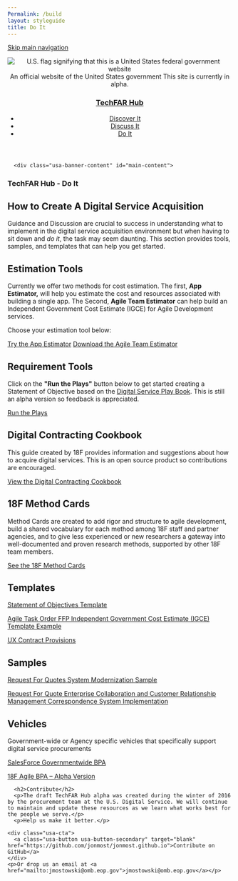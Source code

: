 ```yaml
---
Permalink: /build
layout: styleguide
title: Do It
---
```


<link rel="stylesheet" href="{{ site.baseurl }}/dist/css/main.css">
<link rel="stylesheet" href="{{ site.baseurl }}/dist/css/google-fonts.css">
<script src="/dist/js/components.js"></script>

<a class="skipnav" href="#main-content">Skip main navigation</a>

<div class="main-content" role="main">
<header class="usa-site-header" role="banner">

  <div class="usa-disclaimer">
    <div class="usa-grid">
      <span class="usa-disclaimer-official">
        <img class="usa-flag_icon" alt="U.S. flag signifying that this is a United States federal government website" src="{{ site.baseurl }}/dist/img/us_flag_small.png">
        An official website of the United States government
      </span>
      <span class="usa-disclaimer-stage">This site is currently in alpha. </span>
    </div>
  </div>


  <section class="usa-banner">
    <div class="usa-grid">
      <nav class="usa-site-navbar">
        <div class="logo">
          <h1>
            <a accesskey="1" title="Home" aria-label="Home" href="{{ site.baseurl }}/">TechFAR Hub</a>
          </h1>
        </div>
      <ul class="usa-button-list usa-unstyled-list">
         <li>
              <a class="usa-button-hover" type="button" href="{{ site.baseurl }}/learn">Discover It</a>
          </li>
          <li>
              <a class="usa-button-hover" type="button" href="{{ site.baseurl }}/community">Discuss It</a>
          </li><li>
              <a class="usa-button-active" type="button" href="{{ site.baseurl }}/build">Do It</a>
          </li>
        </ul>
      </nav>
    </div>
  </section>
</header>

      <div class="usa-banner-content" id="main-content">
<section class="usa-banner">
    <div class="usa-grid">
      <nav>
        <h1>TechFAR Hub - Do It</h1>
      </nav>
<h2>How to Create A Digital Service Acquisition</h2>

Guidance and Discussion are crucial to success in understanding what to implement in the digital service acquisition environment but when having to sit down and <em>do it</em>, the task may seem daunting. This section provides tools, samples, and templates that can help you get started.

<h2>Estimation Tools</h2>
Currently we offer two methods for cost estimation. The first, <strong>App Estimator,</strong> will help you estimate the cost and resources associated with building a single app.  The Second, <strong>Agile Team Estimator</strong> can help build an Independent Government Cost Estimate (IGCE) for Agile Development services. 
<p>Choose your estimation tool below:</p>

  <div class="button_wrapper">
    <a class="usa-button-outline usa-button-active" type="button" target="blank" href="https://pre-award.herokuapp.com">Try the App Estimator</a>
    <a class="usa-button-outline usa-button-active" type="button" target="blank" href="https://acquisition-planning-beta.herokuapp.com/agile_estimator">Download the Agile Team Estimator</a>
 
  </div>
 <p></p>

<h2>Requirement Tools</h2>
Click on the <strong>"Run the Plays"</strong> button below to get started creating a Statement of Objective based on the <a href="https://playbook.cio.gov/">Digital Service Play Book</a>. This is still an alpha version so feedback is appreciated. 
<p></p>
<div class="button_wrapper">
   <a class="usa-button-outline usa-button-active" type="button" target="blank" href="https://acquisition-planning-beta.herokuapp.com">Run the Plays</a>
  </div>


<p></P>

<h2>Digital Contracting Cookbook</h2>
This guide created by 18F provides information and suggestions about how to acquire digital services. This is an open source product so contributions are encouraged. 
<p></p>
<a class="usa-button-outline usa-button-active" type="button" target="blank" href="https://pages.18f.gov/contracting-cookbook/">View the Digital Contracting Cookbook</a>

<p></p>
<h2>18F Method Cards</h2>
Method Cards are created to add rigor and structure to agile development, build a shared vocabulary for each method among 18F staff and partner agencies, and to give less experienced or new researchers a gateway into well-documented and proven research methods, supported by other 18F team members.
<p></p>
<a class="usa-button-outline usa-button-active" type="button" target="blank" href="https://methods.18f.gov/">See the 18F Method Cards</a>

<p></p>

<h2>Templates</h2>
<P><a target="blank" href="/assets/DigitalServiceSOO.docx">Statement of Objectives Template</a></P>
<p><a target="blank" href="/assets/Agile_Task_Order_IGCE_Example_-Sec_508_Remediated.docx">Agile Task Order FFP Independent Government Cost Estimate (IGCE) Template Example</a></p>
<P><a target="blank" href="/assets/UX%20Contract%20Provisions.docx">UX Contract Provisions</a></P>
 


<h2>Samples</h2>
<p><a target="blank" href="/assets/Agile%20Task%20Order%20Example.docx">Request For Quotes System Modernization Sample</a></p>
<p><a target="blank" href="/assets/CRMTaskOrder%20Sample%20DRAFT.docx">Request For Quote Enterprise Collaboration and Customer Relationship Management Correspondence System Implementation</a></p>


<h2>Vehicles</h2>
Government-wide or Agency specific vehicles that specifically support digital service procurements
<p></p>
<a target="blank" href="http://www.gsa.gov/portal/content/120966">SalesForce Governmentwide BPA</a>
<p></p>
<a target="blank" href="https://18f.gsa.gov/2015/08/28/announcing-the-agile-BPA-awards/">18F Agile BPA – Alpha Version</a>



      <h2>Contribute</h2>
      <p>The draft TechFAR Hub alpha was created during the winter of 2016 by the procurement team at the U.S. Digital Service. We will continue to maintain and update these resources as we learn what works best for the people we serve.</p>
      <p>Help us make it better.</p>
  
    <div class="usa-cta">
      <a class="usa-button usa-button-secondary" target="blank" href="https://github.com/jonmost/jonmost.github.io">Contribute on GitHub</a>
    </div>
    <p>Or drop us an email at <a href="mailto:jmostowski@omb.eop.gov">jmostowski@omb.eop.gov</a></p>
  </div>

     
</section>
